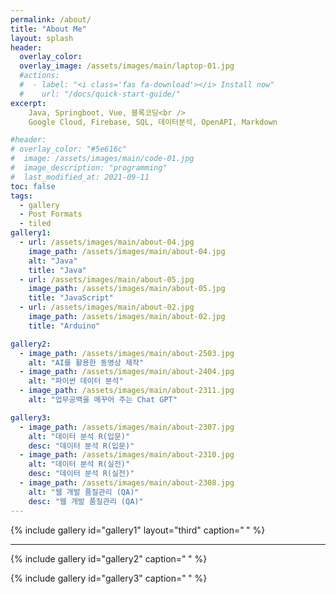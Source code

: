 ```yaml
---
permalink: /about/
title: "About Me"
layout: splash
header:
  overlay_color: 
  overlay_image: /assets/images/main/laptop-01.jpg
  #actions:
  #  - label: "<i class='fas fa-download'></i> Install now"
  #    url: "/docs/quick-start-guide/"
excerpt: 
    Java, Springboot, Vue, 블록코딩<br />
    Google Cloud, Firebase, SQL, 데이터분석, OpenAPI, Markdown

#header:
# overlay_color: "#5e616c"
#  image: /assets/images/main/code-01.jpg
#  image_description: "programming"
#  last_modified_at: 2021-09-11
toc: false
tags:
  - gallery
  - Post Formats
  - tiled
gallery1:
  - url: /assets/images/main/about-04.jpg
    image_path: /assets/images/main/about-04.jpg
    alt: "Java"
    title: "Java"
  - url: /assets/images/main/about-05.jpg
    image_path: /assets/images/main/about-05.jpg
    title: "JavaScript"
  - url: /assets/images/main/about-02.jpg
    image_path: /assets/images/main/about-02.jpg
    title: "Arduino"

gallery2:    
  - image_path: /assets/images/main/about-2503.jpg
    alt: "AI를 활용한 동영상 제작"
  - image_path: /assets/images/main/about-2404.jpg
    alt: "파이썬 데이터 분석"
  - image_path: /assets/images/main/about-2311.jpg
    alt: "업무공백을 메꾸어 주는 Chat GPT"

gallery3:    
  - image_path: /assets/images/main/about-2307.jpg
    alt: "데이터 분석 R(입문)"
    desc: "데이터 분석 R(입문)"
  - image_path: /assets/images/main/about-2310.jpg
    alt: "데이터 분석 R(실전)"
    desc: "데이터 분석 R(실전)"
  - image_path: /assets/images/main/about-2308.jpg
    alt: "웹 개발 품질관리 (QA)"   
    desc: "웹 개발 품질관리 (QA)" 
---
```


{% include gallery id="gallery1" layout="third" caption="**&nbsp;**" %} 

---

{% include gallery id="gallery2" caption="**&nbsp;**" %}

{% include gallery id="gallery3" caption="**&nbsp;**" %}



